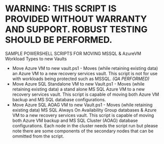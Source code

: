 # WARNING: THIS SCRIPT IS PROVIDED WITHOUT WARRANTY AND SUPPORT. ROBUST TESTING SHOULD BE PERFORMED.

SAMPLE POWERSHELL SCRIPTS FOR MOVING MSSQL & AzureVM Workload Types to new Vaults

* Move Azure VM to new vault.ps1 - Moves (while retaining existing data) an Azure VM to a new recovery services vault. This script is not for use with workloads being protected such as MSSQL. *(QA PERFORMED)*
* Move Azure SQL Standalone VM to new Vault.ps1 - Moves (while retaining existing data) a stand alone MS SQL Azure VM to a new recovery services vault. This script is capable of moving both Azure VM backup and MS SQL database configurations.
* Move Azure SQL AOAG VM to new Vault.ps1 - Moves (while retaining existing data) MS SQL Always On Availability Group databases & Azure VM to a new recovery services vault. This script is capable of moving both Azure VM backup and MS SQL Cluster (AOAG) database configurations. Each node in the cluster needs the script run but please note there are some components of the secondary nodes that can be ommitted from the script.
